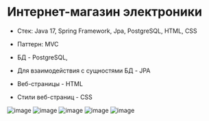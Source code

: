 # Интернет-магазин электроники
* Стек: Java 17, Spring Framework, Jpa, PostgreSQL, HTML, CSS
* Паттерн: MVC

* БД - PostgreSQL, 
* Для взаимодействия с сущностями БД - JPA
* Веб-страницы - HTML
* Стили веб-страниц - CSS

![image](https://github.com/victoria-kirichenko/electronics_store/assets/88627479/d84a5a2b-439f-449e-9509-41eeec43eff8)
![image](https://github.com/victoria-kirichenko/electronics_store/assets/88627479/a55337a5-126b-4282-9bd0-3ff4ebedce2c)
![image](https://github.com/victoria-kirichenko/electronics_store/assets/88627479/0022ae13-441d-4741-b123-e0bbca5c7824)
![image](https://github.com/victoria-kirichenko/electronics_store/assets/88627479/9415aa81-5f3e-4ff8-8627-7c59cd5b80c4)
![image](https://github.com/victoria-kirichenko/electronics_store/assets/88627479/b9859b6f-557d-404e-80a7-b38cdc26a2e3)
